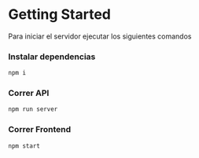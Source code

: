 # Getting Started

Para iniciar el servidor ejecutar los siguientes comandos

### Instalar dependencias

```js
npm i
```

### Correr API

```js
npm run server
```

### Correr Frontend

```js
npm start
```
